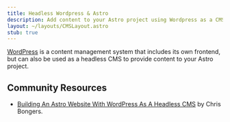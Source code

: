 ```yaml
---
title: Headless Wordpress & Astro
description: Add content to your Astro project using Wordpress as a CMS
layout: ~/layouts/CMSLayout.astro
stub: true
---
```


[WordPress](https://wordpress.org/) is a content management system that includes its own frontend, but can also be used as a headless CMS to provide content to your Astro project.

## Community Resources 

- [Building An Astro Website With WordPress As A Headless CMS](https://blog.openreplay.com/building-an-astro-website-with-wordpress-as-a-headless-cms/) by Chris Bongers.
